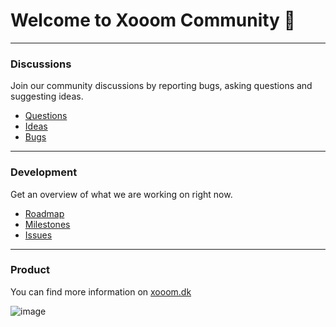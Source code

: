 # Welcome to Xooom Community 👋

---

### Discussions
Join our community discussions by reporting bugs, asking questions and suggesting ideas.

- [Questions](https://github.com/orgs/xooom-community/discussions/categories/questions)
- [Ideas](https://github.com/orgs/xooom-community/discussions/categories/ideas)
- [Bugs](https://github.com/orgs/xooom-community/discussions/categories/bugs)

---

### Development
Get an overview of what we are working on right now.

- [Roadmap](https://github.com/orgs/xooom-dev/projects/1/views/1)
- [Milestones](https://github.com/orgs/xooom-dev/projects/1/views/6)
- [Issues](https://github.com/xooom-dev/roadmap/issues)

---

### Product
You can find more information on [xooom.dk](https://xooom.dk)

![image](https://github.com/xooom-community/.github/assets/11291103/1043c6b9-b20c-45a5-a241-c1d53df35b21)
